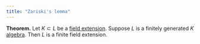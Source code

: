 ```yaml
---
title: "Zariski's lemma"
---
```


**Theorem.** Let $K\subset L$ be a [field extension](<notes/ntpy/Definitions/Algebraic Number Theory/Field Theory/Field extension.md>). Suppose $L$ is a finitely generated $K$ [algebra](<notes/ntpy/Definitions/Ring theory/Algebra (over a field).md>). Then $L$ is a finite field extension.